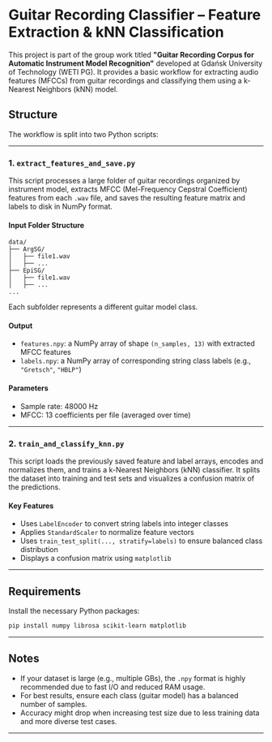 # Guitar Recording Classifier – Feature Extraction & kNN Classification

This project is part of the group work titled **"Guitar Recording Corpus for Automatic Instrument Model Recognition"** developed at Gdańsk University of Technology (WETI PG). It provides a basic workflow for extracting audio features (MFCCs) from guitar recordings and classifying them using a k-Nearest Neighbors (kNN) model.

## Structure

The workflow is split into two Python scripts:

---

### 1. `extract_features_and_save.py`

This script processes a large folder of guitar recordings organized by instrument model, extracts MFCC (Mel-Frequency Cepstral Coefficient) features from each `.wav` file, and saves the resulting feature matrix and labels to disk in NumPy format.

#### Input Folder Structure

```
data/
├── ArgSG/
│   ├── file1.wav
│   ├── ...
├── EpiSG/
│   ├── file1.wav
│   ├── ...
...
```

Each subfolder represents a different guitar model class.

#### Output

- `features.npy`: a NumPy array of shape `(n_samples, 13)` with extracted MFCC features
- `labels.npy`: a NumPy array of corresponding string class labels (e.g., `"Gretsch"`, `"HBLP"`)

#### Parameters

- Sample rate: 48000 Hz
- MFCC: 13 coefficients per file (averaged over time)

---

### 2. `train_and_classify_knn.py`

This script loads the previously saved feature and label arrays, encodes and normalizes them, and trains a k-Nearest Neighbors (kNN) classifier. It splits the dataset into training and test sets and visualizes a confusion matrix of the predictions.

#### Key Features

- Uses `LabelEncoder` to convert string labels into integer classes
- Applies `StandardScaler` to normalize feature vectors
- Uses `train_test_split(..., stratify=labels)` to ensure balanced class distribution
- Displays a confusion matrix using `matplotlib`

---

## Requirements

Install the necessary Python packages:

```bash
pip install numpy librosa scikit-learn matplotlib
```

---

## Notes

- If your dataset is large (e.g., multiple GBs), the `.npy` format is highly recommended due to fast I/O and reduced RAM usage.
- For best results, ensure each class (guitar model) has a balanced number of samples.
- Accuracy might drop when increasing test size due to less training data and more diverse test cases.

---

